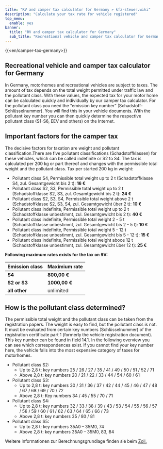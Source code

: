 ```yaml
---
title: "RV and camper tax calculator for Germany » kfz-steuer.wiki"
description: "Calculate your tax rate for vehicle registered"
top_menu:
  enable: yes
banner:
  title: "RV and camper tax calculator for Germany"
  sub_title: "Recreational vehicle and camper tax calculator for Germany"
---
```


{{<en/camper-tax-germany>}}

## Recreational vehicle and camper tax calculator for Germany

In Germany, motorhomes and recreational vehicles are subject to taxes. The amount of tax depends on the total weight permitted under traffic law and the pollutant class. With these values, the expected tax for your motor home can be calculated quickly and individually by our camper tax calculator. For the pollutant class you need the “emission key number” (Schadstoff-Schlüsselnummer). You will find this in your vehicle documents. With the pollutant key number you can then quickly determine the respective pollutant class (S1-S6, EEV and others) on the Internet.

## Important factors for the camper tax

The decisive factors for taxation are weight and pollutant classification.There are five pollutant classifications (Schadstoffklassen) for these vehicles, which can be called indefinite or S2 to S4. The tax is calculated per 200 kg or part thereof and changes with the permissible total weight and the pollutant class. Tax per started 200 kg in weight:

- Pollutant class S4, Permissible total weight up to 2 t (Schadstoffklasse S4, zul. Gesamtgewicht bis 2 t): **16 €**
- Pollutant class S2, S3, Permissible total weight up to 2 t (Schadstoffklasse S2, S3, zul. Gesamtgewicht bis 2 t): **24 €**
- Pollutant class S2, S3, S4, Permissible total weight above 2 t (Schadstoffklasse S2, S3, S4, zul. Gesamtgewicht über 2 t): **10 €**
- Pollutant class indefinite, Permissible total weight up to 2 t (Schadstoffklasse unbestimmt, zul. Gesamtgewicht bis 2 t): **40 €**
- Pollutant class indefinite, Permissible total weight 2 - 5 t (Schadstoffklasse unbestimmt, zul. Gesamtgewicht bis 2 - 5 t): **10 €**
- Pollutant class indefinite, Permissible total weight 5 - 12 t (Schadstoffklasse unbestimmt, zul. Gesamtgewicht bis 5 - 12 t): **15 €**
- Pollutant class indefinite, Permissible total weight aboce 12 t (Schadstoffklasse unbestimmt, zul. Gesamtgewicht über 12 t): **25 €**

**Following maximum rates exists for the tax on RV:**

| Emission class | Maximium rate |
| -------------- | ------------- |
| **S4**         | **800,00 €**  |
| **S2 or S3**   | **1000,00 €** |
| **all other**  | unlimited     |

## How is the pollutant class determined?

The permissible total weight and the pollutant class can be taken from the registration papers. The weight is easy to find, but the pollutant class is not. It must be evaluated from certain key numbers (Schlüsselnummer) of the registration certificate part 1 (formerly the vehicle registration document). This key number can be found in field 14.1. In the following overview you can see which correspondences exist. If you cannot find your key number here, the vehicle falls into the most expensive category of taxes for motorhomes.

- Pollutant class S2:
  - Up to 2,8 t: key numbers 25 / 26 / 27 / 35 / 41 / 49 / 50 / 51 / 52 / 71
  - Above 2,8 t: key numbers 20 / 21 / 22 / 33 / 44 / 54 / 60 / 61
- Pollutant class S3:
  - Up to 2,8 t: key numbers 30 / 31 / 36 / 37 / 42 / 44 / 45 / 46 / 47 / 48 / 67 / 68 / 69 / 70 / 72
  - Above 2,8 t: Key numbers 34 / 45 / 55 / 70 / 71
- Pollutant class S4:
  - Up to 2,8 t: key numbers 32 / 33 / 38 / 39 / 43 / 53 / 54 / 55 / 56 / 57 / 58 / 59 / 60 / 61 / 62 / 63 / 64 / 65 / 66 / 73
  - Above 2,8 t: key numbers 35 / 80 / 81
- Pollutant class S5:
  - Up to 2,8 t: key numbers 35A0 – 35M0, 74
  - Above 2,8 t: key numbers 35A0 – 35M0, 83, 84

Weitere Informationen zur Berechnungsgrundlage finden sie beim [Zoll.](https://www.zoll.de/DE/Fachthemen/Steuern/Verkehrsteuern/Kraftfahrzeugsteuer/Grundsaetze_Besteuerung/Steuerhoehe/steuerhoehe_node.html#doc34460bodyText4)
